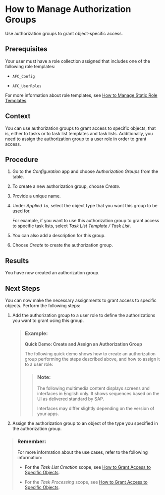 <!-- loiod3c02b0e04f74433abc3856f3b224c2e -->

# How to Manage Authorization Groups

Use authorization groups to grant object-specific access.



<a name="loiod3c02b0e04f74433abc3856f3b224c2e__prereq_dgq_crk_htb"/>

## Prerequisites

Your user must have a role collection assigned that includes one of the following role templates:

-   `AFC_Config`

-   `AFC_UserRoles`


For more information about role templates, see [How to Manage Static Role Templates](../User-Management/how-to-manage-static-role-templates-0cca34d.md).



## Context

You can use authorization groups to grant access to specific objects, that is, either to tasks or to task list templates and task lists. Additionally, you need to assign the authorization group to a user role in order to grant access.



## Procedure

1.  Go to the *Configuration* app and choose *Authorization Groups* from the table.

2.  To create a new authorization group, choose *Create*.

3.  Provide a unique name.

4.  Under *Applied To*, select the object type that you want this group to be used for.

    For example, if you want to use this authorization group to grant access to specific task lists, select *Task List Template / Task List*.

5.  You can also add a description for this group.

6.  Choose *Create* to create the authorization group.




<a name="loiod3c02b0e04f74433abc3856f3b224c2e__result_fzj_xbq_gtb"/>

## Results

You have now created an authorization group.



<a name="loiod3c02b0e04f74433abc3856f3b224c2e__postreq_jqb_ybq_gtb"/>

## Next Steps

You can now make the necessary assignments to grant access to specific objects. Perform the following steps:

1.  Add the authorization group to a user role to define the authorizations you want to grant using this group.

    > ### Example:  
    > **Quick Demo: Create and Assign an Authorization Group**
    > 
    > The following quick demo shows how to create an authorization group performing the steps described above, and how to assign it to a user role:
    > 
    > > ### Note:  
    > > The following multimedia content displays screens and interfaces in English only. It shows sequences based on the UI as delivered standard by SAP.
    > > 
    > > Interfaces may differ slightly depending on the version of your apps.

2.  Assign the authorization group to an object of the type you specified in the authorization group.


> ### Remember:  
> For more information about the use cases, refer to the following information:
> 
> -   For the *Task List Creation* scope, see [How to Grant Access to Specific Objects](../User-Management/how-to-grant-access-to-specific-objects-822ddcf.md).
> 
> -   For the *Task Processing* scope, see [How to Grant Access to Specific Objects](../User-Management/how-to-grant-access-to-specific-objects-1d6de41.md).

